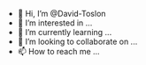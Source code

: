 - 👋 Hi, I’m @David-Toslon
- 👀 I’m interested in ...
- 🌱 I’m currently learning ...
- 💞️ I’m looking to collaborate on ...
- 📫 How to reach me ...

<!---
David-Toslon/David-Toslon is a ✨ special ✨ repository because its `README.md` (this file) appears on your GitHub profile.
You can click the Preview link to take a look at your changes.
--->
